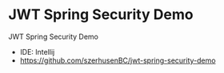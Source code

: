 # JWT Spring Security Demo

JWT Spring Security Demo

- IDE: Intellij
- https://github.com/szerhusenBC/jwt-spring-security-demo